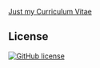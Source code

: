 [Just my Curriculum Vitae](dariocurr.github.io)

## License
[![GitHub license](https://img.shields.io/badge/license-MIT-blue.svg)](https://raw.githubusercontent.com/dariocurr/dariocurr.github.io/main/LICENSE)
